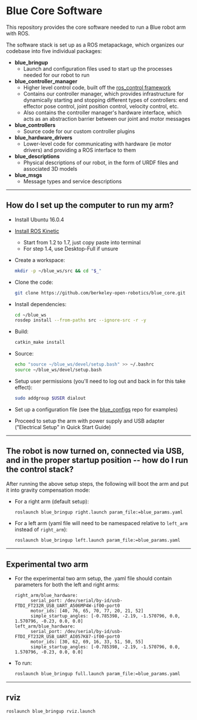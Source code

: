 # Blue Core Software
This repository provides the core software needed to run a Blue robot arm with ROS.

The software stack is set up as a ROS metapackage, which organizes our codebase into five individual packages:
- **blue_bringup**
  - Launch and configuration files used to start up the processes needed for our robot to run
- **blue_controller_manager**
  - Higher level control code, built off the [ros_control framework](http://wiki.ros.org/ros_control)
  - Contains our controller manager, which provides infrastructure for dynamically starting and stopping different types of controllers: end effector pose control, joint position control, velocity control, etc.
  - Also contains the controller manager's hardware interface, which acts as an abstraction barrier between our joint and motor messages
- **blue_controllers**
  - Source code for our custom controller plugins
- **blue_hardware_drivers**
  - Lower-level code for communicating with hardware (ie motor drivers) and providing a ROS interface to them
- **blue_descriptions**
  - Physical descriptions of our robot, in the form of URDF files and associated 3D models
- **blue_msgs**
  - Message types and service descriptions

-----

## How do I set up the computer to run my arm?

- Install Ubuntu 16.0.4
- [Install ROS Kinetic](http://wiki.ros.org/kinetic/Installation/Ubuntu)
  - Start from 1.2 to 1.7, just copy paste into terminal 
  - For step 1.4, use Desktop-Full if unsure
- Create a workspace:
  ```bash
  mkdir -p ~/blue_ws/src && cd "$_"
  ```
- Clone the code:
  ```bash
  git clone https://github.com/berkeley-open-robotics/blue_core.git
  ```
- Install dependencies:
  ```bash
  cd ~/blue_ws
  rosdep install --from-paths src --ignore-src -r -y
  ```
- Build:
  ```bash
  catkin_make install
  ```
- Source:
  ```bash
  echo "source ~/blue_ws/devel/setup.bash" >> ~/.bashrc
  source ~/blue_ws/devel/setup.bash
  ```
- Setup user permissions (you'll need to log out and back in for this take effect):
  ```bash
  sudo addgroup $USER dialout
  ```
- Set up a configuration file (see the [blue_configs](https://github.com/berkeleyopenrobotics/blue_configs) repo for examples)

- Proceed to setup the arm with power supply and USB adapter ("Electrical Setup" in Quick Start Guide)

-----

## The robot is now turned on, connected via USB, and in the proper startup position -- how do I run the control stack?

After running the above setup steps, the following will boot the arm and put it into gravity compensation mode:

- For a right arm (default setup):
  ```bash
  roslaunch blue_bringup right.launch param_file:=blue_params.yaml
  ```
- For a left arm (yaml file will need to be namespaced relative to `left_arm` instead of `right_arm`):
  ```bash
  roslaunch blue_bringup left.launch param_file:=blue_params.yaml
  ```

-----
## Experimental two arm

- For the experimental two arm setup, the .yaml file should contain parameters for both the left and right arms:
  ```
  right_arm/blue_hardware:
        serial_port: /dev/serial/by-id/usb-FTDI_FT232R_USB_UART_A506MP4W-if00-port0
        motor_ids: [40, 76, 65, 70, 77, 20, 21, 52]
        simple_startup_angles: [-0.785398, -2.19, -1.570796, 0.0, 1.570796, -0.23, 0.0, 0.0]
  left_arm/blue_hardware:
        serial_port: /dev/serial/by-id/usb-FTDI_FT232R_USB_UART_AI057K87-if00-port0
        motor_ids: [30, 62, 69, 16, 33, 51, 50, 55]
        simple_startup_angles: [-0.785398, -2.19, -1.570796, 0.0, 1.570796, -0.23, 0.0, 0.0]
  ```
- To run:
  ```bash
  roslaunch blue_bringup full.launch param_file:=blue_params.yaml
  ```

-----
## rviz

```bash
roslaunch blue_bringup rviz.launch
```

